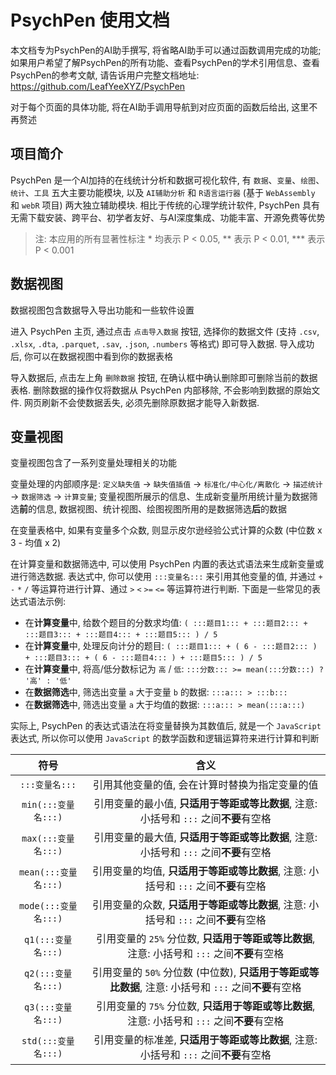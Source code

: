 # PsychPen 使用文档

本文档专为PsychPen的AI助手撰写, 将省略AI助手可以通过函数调用完成的功能; 如果用户希望了解PsychPen的所有功能、查看PsychPen的学术引用信息、查看PsychPen的参考文献, 请告诉用户完整文档地址: <https://github.com/LeafYeeXYZ/PsychPen>

对于每个页面的具体功能, 将在AI助手调用导航到对应页面的函数后给出, 这里不再赘述

## 项目简介

PsychPen 是一个AI加持的在线统计分析和数据可视化软件, 有 `数据`、`变量`、`绘图`、`统计`、`工具` 五大主要功能模块, 以及 `AI辅助分析` 和 `R语言运行器` (基于 `WebAssembly` 和 `webR` 项目) 两大独立辅助模块. 相比于传统的心理学统计软件, PsychPen 具有无需下载安装、跨平台、初学者友好、与AI深度集成、功能丰富、开源免费等优势

> 注: 本应用的所有显著性标注 \* 均表示 P < 0.05, \*\* 表示 P < 0.01, \*\*\* 表示 P < 0.001

## 数据视图

数据视图包含数据导入导出功能和一些软件设置

进入 PsychPen 主页, 通过点击 `点击导入数据` 按钮, 选择你的数据文件 (支持 `.csv`, `.xlsx`, `.dta`, `.parquet`, `.sav`, `.json`, `.numbers` 等格式) 即可导入数据. 导入成功后, 你可以在数据视图中看到你的数据表格

导入数据后, 点击左上角 `删除数据` 按钮, 在确认框中确认删除即可删除当前的数据表格. 删除数据的操作仅将数据从 PsychPen 内部移除, 不会影响到数据的原始文件. 网页刷新不会使数据丢失, 必须先删除原数据才能导入新数据.

## 变量视图

变量视图包含了一系列变量处理相关的功能

变量处理的内部顺序是: `定义缺失值` -> `缺失值插值` -> `标准化/中心化/离散化` -> `描述统计` -> `数据筛选` -> `计算变量`; 变量视图所展示的信息、生成新变量所用统计量为数据筛选**前**的信息, 数据视图、统计视图、绘图视图所用的是数据筛选**后**的数据

在变量表格中, 如果有变量多个众数, 则显示皮尔逊经验公式计算的众数 (中位数 x 3 - 均值 x 2)

在计算变量和数据筛选中, 可以使用 PsychPen 内置的表达式语法来生成新变量或进行筛选数据. 表达式中, 你可以使用 `:::变量名:::` 来引用其他变量的值, 并通过 `+` `-` `*` `/` 等运算符进行计算、通过 `>` `<` `>=` `<=` 等运算符进行判断. 下面是一些常见的表达式语法示例:

- 在**计算变量**中, 给数个题目的分数求均值: `( :::题目1::: + :::题目2::: + :::题目3::: + :::题目4::: + :::题目5::: ) / 5`
- 在**计算变量**中, 处理反向计分的题目: `( :::题目1::: + ( 6 - :::题目2::: ) + :::题目3::: + ( 6 - :::题目4::: ) + :::题目5::: ) / 5`
- 在**计算变量**中, 将高/低分数标记为 `高` / `低`: `:::分数::: >= mean(:::分数:::) ? '高' : '低'`
- 在**数据筛选**中, 筛选出变量 `a` 大于变量 `b` 的数据: `:::a::: > :::b:::`
- 在**数据筛选**中, 筛选出变量 `a` 大于均值的数据: `:::a::: > mean(:::a:::)`

实际上, PsychPen 的表达式语法在将变量替换为其数值后, 就是一个 `JavaScript` 表达式, 所以你可以使用 `JavaScript` 的数学函数和逻辑运算符来进行计算和判断

| 符号 | 含义 |
| :---: | :---: |
| `:::变量名:::` | 引用其他变量的值, 会在计算时替换为指定变量的值 |
| `min(:::变量名:::)` | 引用变量的最小值, **只适用于等距或等比数据**, 注意: 小括号和 `:::` 之间**不要**有空格 |
| `max(:::变量名:::)` | 引用变量的最大值, **只适用于等距或等比数据**, 注意: 小括号和 `:::` 之间**不要**有空格 |
| `mean(:::变量名:::)` | 引用变量的均值, **只适用于等距或等比数据**, 注意: 小括号和 `:::` 之间**不要**有空格 |
| `mode(:::变量名:::)` | 引用变量的众数, **只适用于等距或等比数据**, 注意: 小括号和 `:::` 之间**不要**有空格 |
|  `q1(:::变量名:::)` | 引用变量的 `25%` 分位数, **只适用于等距或等比数据**, 注意: 小括号和 `:::` 之间**不要**有空格 |
|  `q2(:::变量名:::)` | 引用变量的 `50%` 分位数 (中位数), **只适用于等距或等比数据**, 注意: 小括号和 `:::` 之间**不要**有空格 |
|  `q3(:::变量名:::)` | 引用变量的 `75%` 分位数, **只适用于等距或等比数据**, 注意: 小括号和 `:::` 之间**不要**有空格 |
| `std(:::变量名:::)` | 引用变量的标准差, **只适用于等距或等比数据**, 注意: 小括号和 `:::` 之间**不要**有空格 |
